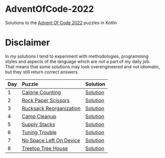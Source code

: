 # AdventOfCode-2022

Solutions to the [Advent Of Code 2022](https://adventofcode.com/2022) puzzles in Kotlin

# Disclaimer

In my solutions I tend to experiment with methodologies, programming styles and aspects of the language which are not a part of my daily job. That means that some solutions may look overengineered and not idiomatic, but they still return correct answers.

|Day| Puzzle| Solution|
|---|:-------|---------|
| 1 |[Calorie Counting](https://adventofcode.com/2022/day/1) |[Solution](https://github.com/valerakostin/AdventOfCode-2022/blob/main/src/Day01.kt)|
| 2 |[Rock Paper Scissors](https://adventofcode.com/2022/day/2) |[Solution](https://github.com/valerakostin/AdventOfCode-2022/blob/main/src/Day02.kt)|
| 3 |[Rucksack Reorganization](https://adventofcode.com/2022/day/3) |[Solution](https://github.com/valerakostin/AdventOfCode-2022/blob/main/src/Day03.kt)|
| 4 |[Camp Cleanup](https://adventofcode.com/2022/day/4) |[Solution](https://github.com/valerakostin/AdventOfCode-2022/blob/main/src/Day04.kt)|
| 5 |[Supply Stacks](https://adventofcode.com/2022/day/5) |[Solution](https://github.com/valerakostin/AdventOfCode-2022/blob/main/src/Day05.kt)|
| 6 |[Tuning Trouble](https://adventofcode.com/2022/day/6) |[Solution](https://github.com/valerakostin/AdventOfCode-2022/blob/main/src/Day06.kt)|
| 7 |[No Space Left On Device](https://adventofcode.com/2022/day/7) |[Solution](https://github.com/valerakostin/AdventOfCode-2022/blob/main/src/Day07.kt)|
| 8 |[Treetop Tree House](https://adventofcode.com/2022/day/8) |[Solution](https://github.com/valerakostin/AdventOfCode-2022/blob/main/src/Day08.kt)|
